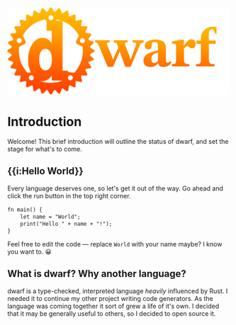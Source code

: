 ![The Dwarf Logo](images/dwarf@0.5x.png)

# Introduction

Welcome!
This brief introduction will outline the status of dwarf, and set the stage for what's to come.

## {{i:Hello World}}

Every language deserves one, so let's get it out of the way.
Go ahead and click the run button in the top right corner.

```dwarf, editable
fn main() {
    let name = "World";
    print("Hello " + name + "!");
}
```

Feel free to edit the code — replace `World` with your name maybe?
I know you want to. 😀

## What is dwarf? Why another language?

dwarf is a type-checked, interpreted language *heavily* influenced by Rust.
I needed it to continue my other project writing code generators.
As the language was coming together it sort of grew a life of it's own.
I decided that it may be generally useful to others, so I decided to open source it.

